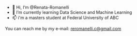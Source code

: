 - 👋 Hi, I’m @Renata-Romanelli
- 🌱 I’m currently learning Data Science and Machine Learning
- 📫 i'm a masters student at Federal University of ABC 

You can reach me by my e-mail: reromanelli.c@gmail.com

<!---
Renata-Romanelli/Renata-Romanelli is a ✨ special ✨ repository because its `README.md` (this file) appears on your GitHub profile.
You can click the Preview link to take a look at your changes.
--->
